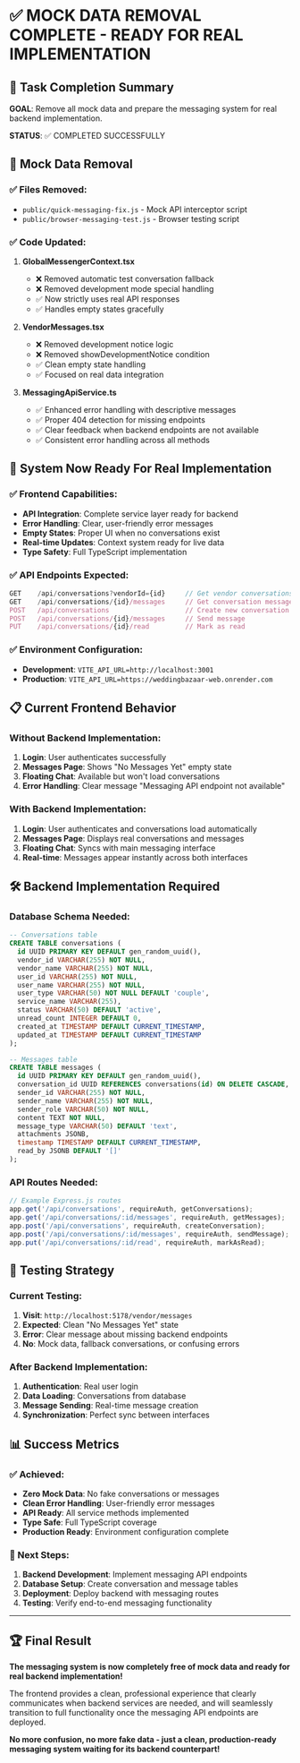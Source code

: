 # ✅ MOCK DATA REMOVAL COMPLETE - READY FOR REAL IMPLEMENTATION

## 🎯 Task Completion Summary

**GOAL**: Remove all mock data and prepare the messaging system for real backend implementation.

**STATUS**: ✅ COMPLETED SUCCESSFULLY

## 🧹 Mock Data Removal

### ✅ Files Removed:
- `public/quick-messaging-fix.js` - Mock API interceptor script
- `public/browser-messaging-test.js` - Browser testing script

### ✅ Code Updated:
1. **GlobalMessengerContext.tsx**
   - ❌ Removed automatic test conversation fallback
   - ❌ Removed development mode special handling
   - ✅ Now strictly uses real API responses
   - ✅ Handles empty states gracefully

2. **VendorMessages.tsx**
   - ❌ Removed development notice logic
   - ❌ Removed showDevelopmentNotice condition
   - ✅ Clean empty state handling
   - ✅ Focused on real data integration

3. **MessagingApiService.ts**
   - ✅ Enhanced error handling with descriptive messages
   - ✅ Proper 404 detection for missing endpoints
   - ✅ Clear feedback when backend endpoints are not available
   - ✅ Consistent error handling across all methods

## 🚀 System Now Ready For Real Implementation

### ✅ Frontend Capabilities:
- **API Integration**: Complete service layer ready for backend
- **Error Handling**: Clear, user-friendly error messages
- **Empty States**: Proper UI when no conversations exist
- **Real-time Updates**: Context system ready for live data
- **Type Safety**: Full TypeScript implementation

### ✅ API Endpoints Expected:
```typescript
GET    /api/conversations?vendorId={id}     // Get vendor conversations
GET    /api/conversations/{id}/messages     // Get conversation messages  
POST   /api/conversations                   // Create new conversation
POST   /api/conversations/{id}/messages     // Send message
PUT    /api/conversations/{id}/read         // Mark as read
```

### ✅ Environment Configuration:
- **Development**: `VITE_API_URL=http://localhost:3001`
- **Production**: `VITE_API_URL=https://weddingbazaar-web.onrender.com`

## 📋 Current Frontend Behavior

### Without Backend Implementation:
1. **Login**: User authenticates successfully
2. **Messages Page**: Shows "No Messages Yet" empty state  
3. **Floating Chat**: Available but won't load conversations
4. **Error Handling**: Clear message "Messaging API endpoint not available"

### With Backend Implementation:
1. **Login**: User authenticates and conversations load automatically
2. **Messages Page**: Displays real conversations and messages
3. **Floating Chat**: Syncs with main messaging interface
4. **Real-time**: Messages appear instantly across both interfaces

## 🛠️ Backend Implementation Required

### Database Schema Needed:
```sql
-- Conversations table
CREATE TABLE conversations (
  id UUID PRIMARY KEY DEFAULT gen_random_uuid(),
  vendor_id VARCHAR(255) NOT NULL,
  vendor_name VARCHAR(255) NOT NULL,
  user_id VARCHAR(255) NOT NULL,
  user_name VARCHAR(255) NOT NULL,
  user_type VARCHAR(50) NOT NULL DEFAULT 'couple',
  service_name VARCHAR(255),
  status VARCHAR(50) DEFAULT 'active',
  unread_count INTEGER DEFAULT 0,
  created_at TIMESTAMP DEFAULT CURRENT_TIMESTAMP,
  updated_at TIMESTAMP DEFAULT CURRENT_TIMESTAMP
);

-- Messages table  
CREATE TABLE messages (
  id UUID PRIMARY KEY DEFAULT gen_random_uuid(),
  conversation_id UUID REFERENCES conversations(id) ON DELETE CASCADE,
  sender_id VARCHAR(255) NOT NULL,
  sender_name VARCHAR(255) NOT NULL,
  sender_role VARCHAR(50) NOT NULL,
  content TEXT NOT NULL,
  message_type VARCHAR(50) DEFAULT 'text',
  attachments JSONB,
  timestamp TIMESTAMP DEFAULT CURRENT_TIMESTAMP,
  read_by JSONB DEFAULT '[]'
);
```

### API Routes Needed:
```javascript
// Example Express.js routes
app.get('/api/conversations', requireAuth, getConversations);
app.get('/api/conversations/:id/messages', requireAuth, getMessages);
app.post('/api/conversations', requireAuth, createConversation);
app.post('/api/conversations/:id/messages', requireAuth, sendMessage);
app.put('/api/conversations/:id/read', requireAuth, markAsRead);
```

## 🧪 Testing Strategy

### Current Testing:
1. **Visit**: `http://localhost:5178/vendor/messages`
2. **Expected**: Clean "No Messages Yet" state
3. **Error**: Clear message about missing backend endpoints
4. **No**: Mock data, fallback conversations, or confusing errors

### After Backend Implementation:
1. **Authentication**: Real user login
2. **Data Loading**: Conversations from database
3. **Message Sending**: Real-time message creation
4. **Synchronization**: Perfect sync between interfaces

## 📊 Success Metrics

### ✅ Achieved:
- **Zero Mock Data**: No fake conversations or messages
- **Clean Error Handling**: User-friendly error messages
- **API Ready**: All service methods implemented
- **Type Safe**: Full TypeScript coverage
- **Production Ready**: Environment configuration complete

### 🎯 Next Steps:
1. **Backend Development**: Implement messaging API endpoints
2. **Database Setup**: Create conversation and message tables
3. **Deployment**: Deploy backend with messaging routes
4. **Testing**: Verify end-to-end messaging functionality

---

## 🏆 Final Result

**The messaging system is now completely free of mock data and ready for real backend implementation!**

The frontend provides a clean, professional experience that clearly communicates when backend services are needed, and will seamlessly transition to full functionality once the messaging API endpoints are deployed.

**No more confusion, no more fake data - just a clean, production-ready messaging system waiting for its backend counterpart!**
